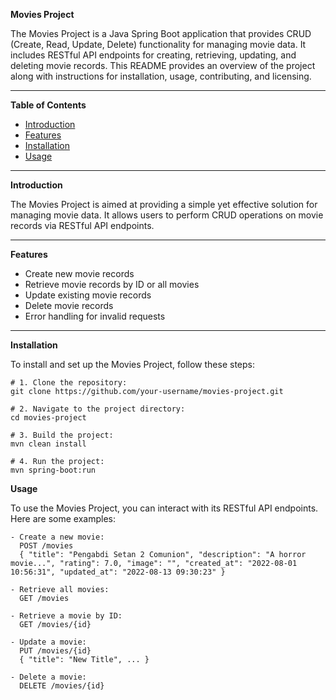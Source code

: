 **Movies Project**

The Movies Project is a Java Spring Boot application that provides CRUD (Create, Read, Update, Delete) functionality for managing movie data. It includes RESTful API endpoints for creating, retrieving, updating, and deleting movie records. This README provides an overview of the project along with instructions for installation, usage, contributing, and licensing.

---

**Table of Contents**

- [Introduction](#introduction)
- [Features](#features)
- [Installation](#installation)
- [Usage](#usage)
---

**Introduction**

The Movies Project is aimed at providing a simple yet effective solution for managing movie data. It allows users to perform CRUD operations on movie records via RESTful API endpoints.

---

**Features**

- Create new movie records
- Retrieve movie records by ID or all movies
- Update existing movie records
- Delete movie records
- Error handling for invalid requests

---

**Installation**

To install and set up the Movies Project, follow these steps:

```
# 1. Clone the repository:
git clone https://github.com/your-username/movies-project.git

# 2. Navigate to the project directory:
cd movies-project

# 3. Build the project:
mvn clean install

# 4. Run the project:
mvn spring-boot:run
```

**Usage**

To use the Movies Project, you can interact with its RESTful API endpoints. Here are some examples:

```
- Create a new movie:
  POST /movies
  { "title": "Pengabdi Setan 2 Comunion", "description": "A horror movie...", "rating": 7.0, "image": "", "created_at": "2022-08-01 10:56:31", "updated_at": "2022-08-13 09:30:23" }

- Retrieve all movies:
  GET /movies

- Retrieve a movie by ID:
  GET /movies/{id}

- Update a movie:
  PUT /movies/{id}
  { "title": "New Title", ... }

- Delete a movie:
  DELETE /movies/{id}
```

